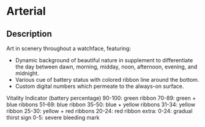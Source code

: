 # Arterial

## Description

Art in scenery throughout a watchface, featuring:
- Dynamic background of beautiful nature in supplement to differentiate the day between dawn, morning, midday, noon, afternoon, evening, and midnight.
- Various cue of battery status with colored ribbon line around the bottom.
- Custom digital numbers which permeate to the always-on surface.


Vitality Indicator (battery percentage)
90-100: green ribbon
70-89: green + blue ribbons
51-69: blue ribbon
35-50: blue + yellow ribbons
31-34: yellow ribbon
25-30: yellow + red ribbons
20-24: red ribbon
extra:
0-24: gradual thirst sign
0-5: severe bleeding mark
